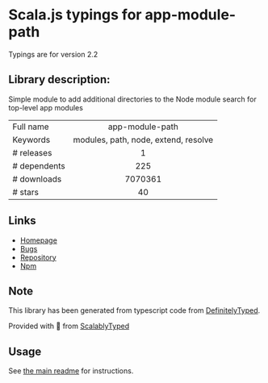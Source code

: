 
# Scala.js typings for app-module-path

Typings are for version 2.2

## Library description:
Simple module to add additional directories to the Node module search for top-level app modules

|                    |                 |
| ------------------ | :-------------: |
| Full name          | app-module-path |
| Keywords           | modules, path, node, extend, resolve |
| # releases         | 1 |
| # dependents       | 225 |
| # downloads        | 7070361 |
| # stars            | 40 |

## Links
- [Homepage](https://github.com/patrick-steele-idem/app-module-path-node)
- [Bugs](https://github.com/patrick-steele-idem/app-module-path-node/issues)
- [Repository](https://github.com/patrick-steele-idem/app-module-path-node)
- [Npm](https://www.npmjs.com/package/app-module-path)
    


## Note
This library has been generated from typescript code from [DefinitelyTyped](https://definitelytyped.org).

Provided with :purple_heart: from [ScalablyTyped](https://github.com/oyvindberg/ScalablyTyped)

## Usage
See [the main readme](../../readme.md) for instructions.


